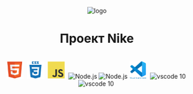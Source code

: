 <p align="center">
<img src="https://s9.gifyu.com/images/output-onlinegiftools10c1dd7f1f5bf70f.gif" alt="logo" width="700" height="500">
<h1 align="center">Проект Nike</h1>
</p>
<br>
<div align="center">
<img src="https://github.com/devicons/devicon/blob/master/icons/html5/html5-original.svg" title="HTML5" alt="HTML" width="40" height="40"/>&nbsp;
<img src="https://github.com/devicons/devicon/blob/master/icons/css3/css3-plain-wordmark.svg"  title="CSS3" alt="CSS" width="40" height="40"/>&nbsp;
<img src="https://github.com/devicons/devicon/blob/master/icons/javascript/javascript-original.svg" title="JavaScript" alt="JavaScript" width="40" height="40"/>&nbsp;
<img src="https://cdn.icon-icons.com/icons2/2415/PNG/512/nodejs_plain_logo_icon_146409.png" alt="Node.js"  height= "40px">
<img src="https://img.icons8.com/nolan/512/express-js.png" alt="Node.js"  height= "40px">
<img src="https://github.com/devicons/devicon/blob/master/icons/vscode/vscode-original-wordmark.svg" title="vscode 10" alt="vscode 10" width="40" height="40"/>&nbsp;
<img src="https://cdn.icon-icons.com/icons2/2415/PNG/512/mongodb_original_wordmark_logo_icon_146425.png" title="vscode 10" alt="vscode 10" width="40" height="40"/>&nbsp;
<img src="https://cdn.icon-icons.com/icons2/2107/PNG/512/file_type_ejs_icon_130626.png" title="vscode 10" alt="vscode 10" width="40" height="40"/>&nbsp;
</div>
